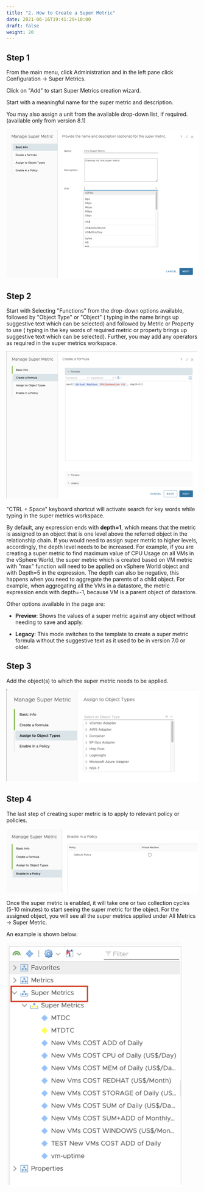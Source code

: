 ```yaml
---
title: "2. How to Create a Super Metric"
date: 2021-06-16T19:41:29+10:00
draft: false
weight: 20
---
```


## Step 1

From the main menu, click Administration and in the left pane click Configuration -> Super Metrics.

Click on "Add" to start Super Metrics creation wizard.

Start with a meaningful name for the super metric and description.

You may also assign a unit from the available drop-down list, if required. (available only from version 8.1)

![New Super Metric](4.4.2-fig-1.png)

## Step 2

Start with Selecting "Functions" from the drop-down options available, followed by "Object Type" or "Object" ( typing in the name brings up suggestive text which can be selected) and followed by Metric or Property to use ( typing in the key words of required metric or property brings up suggestive text which can be selected). Further, you may add any operators as required in the super metrics workspace.

![SM Formula](4.4.2-fig-2.png)

"CTRL + Space" keyboard shortcut will activate search for key words while typing in the super metrics workspace.

By default, any expression ends with **depth=1**, which means that the metric is assigned to an object that is one level above the referred object in the relationship chain. If you would need to assign super metric to higher levels, accordingly, the depth level needs to be increased. For example, if you are creating a super metric to find maximum value of CPU Usage on all VMs in the vSphere World, the super metric which is created based on VM metric with "max" function will need to be applied on vSphere World object and with Depth=5 in the expression. The depth can also be negative, this happens when you need to aggregate the parents of a child object. For example, when aggregating all the VMs in a datastore, the metric expression ends with depth=-1, because VM is a parent object of datastore.

Other options available in the page are:

- **Preview**: Shows the values of a super metric against any object without needing to save and apply.

- **Legacy**: This mode switches to the template to create a super metric formula without the suggestive text as it used to be in version 7.0 or older.

## Step 3

Add the object(s) to which the super metric needs to be applied.

![Object Types](4.4.2-fig-3.png)

## Step 4

The last step of creating super metric is to apply to relevant policy or policies.

![Enable in policy](4.4.2-fig-4.png)

Once the super metric is enabled, it will take one or two collection cycles (5-10 minutes) to start seeing the super metric for the object. For the assigned object, you will see all the super metrics applied under All Metrics -> Super Metric.

An example is shown below:

![Example Super Metrics](4.4.2-fig-5.png)